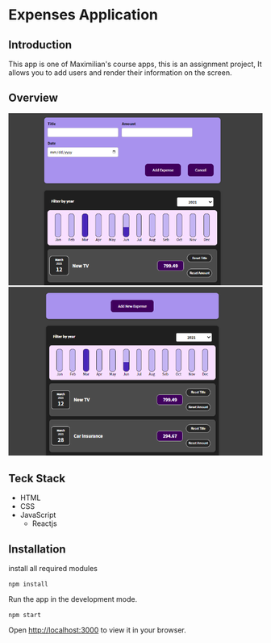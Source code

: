 # Expenses Application

## Introduction

This app is one of Maximilian's course apps, this is an assignment project,
It allows you to add users and render their information on the screen.

## Overview

![This is an image](./src/Capture1.png)
![This is an image](./src/Capture2.png)


## Teck Stack

- HTML
- CSS
- JavaScript
  - Reactjs



## Installation

install all required modules

```
npm install
```
Run the app in the development mode.

```
npm start
```

Open [http://localhost:3000](http://localhost:3000) to view it in your browser.




